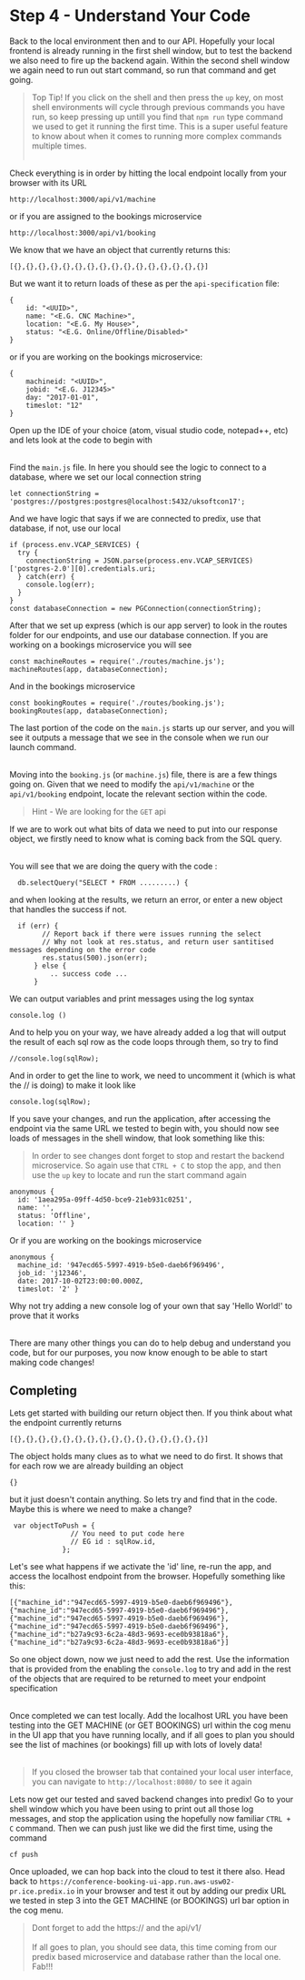 # Step 4 - Understand Your Code

Back to the local environment then and to our API. Hopefully your local frontend is already running in the first shell window, but to test the backend we also need to fire up the backend again. Within the second shell window we again need to run out start command, so run that command and get going.

> Top Tip! If you click on the shell and then press the `up` key, on most shell environments will cycle through previous commands you have run, so keep pressing up untill you find that `npm run` type command we used to get it running the first time. This is a super useful feature to know about when it comes to running more complex commands multiple times.<br/><br/>

Check everything is in order by hitting the local endpoint locally from your browser with its URL

```
http://localhost:3000/api/v1/machine
```
or if you are assigned to the bookings microservice
```
http://localhost:3000/api/v1/booking
```

We know that we have an object that currently returns this:
```
[{},{},{},{},{},{},{},{},{},{},{},{},{},{},{},{}]
```

But we want it to return loads of these as per the `api-specification` file:

```
{
    id: "<UUID>",
    name: "<E.G. CNC Machine>",
    location: "<E.G. My House>",
    status: "<E.G. Online/Offline/Disabled>"
}
```
or if you are working on the bookings microservice:
```
{
    machineid: "<UUID>",
    jobid: "<E.G. J12345>"
    day: "2017-01-01",
    timeslot: "12"
}
```

Open up the IDE of your choice (atom, visual studio code, notepad++, etc) and lets look at the code to begin with<br/><br/>

Find the `main.js` file. In here you should see the logic to connect to a database, where we set our local connection string
```
let connectionString = 'postgres://postgres:postgres@localhost:5432/uksoftcon17';
```
And we have logic that says if we are connected to predix, use that database, if not, use our local
```
if (process.env.VCAP_SERVICES) {
  try {
    connectionString = JSON.parse(process.env.VCAP_SERVICES)['postgres-2.0'][0].credentials.uri;
  } catch(err) {
    console.log(err);
  }
}
const databaseConnection = new PGConnection(connectionString);
```
After that we set up express (which is our app server) to look in the routes folder for our endpoints, and use our database connection. If you are working on a bookings microservice you will see

```
const machineRoutes = require('./routes/machine.js');
machineRoutes(app, databaseConnection);
```

And in the bookings microservice
```
const bookingRoutes = require('./routes/booking.js');
bookingRoutes(app, databaseConnection);
```

The last portion of the code on the `main.js` starts up our server, and you will see it outputs a message that we see in the console when we run our launch command.<br/><br/>

Moving into the `booking.js`  (or `machine.js`) file, there is are a few things going on. Given that we need to modify the `api/v1/machine` or the `api/v1/booking` endpoint, locate the relevant section within the code.

> Hint - We are looking for the `GET` api

If we are to work out what bits of data we need to put into our response object, we firstly need to know what is coming back from the SQL query.<br/><br/>

You will see that we are doing the query with the code :
```
  db.selectQuery("SELECT * FROM .........) {
```
and when looking at the results, we return an error, or enter a new object that handles the success if not.
```
  if (err) {
        // Report back if there were issues running the select
        // Why not look at res.status, and return user santitised messages depending on the error code
        res.status(500).json(err);
      } else {
          .. success code ...
      }

```
We can output variables and print messages using the log syntax 
```
console.log ()
```
And to help you on your way, we have already added a log that will output the result of each sql row as the code loops through them, so try to find
```
//console.log(sqlRow);
```
And in order to get the line to work, we need to uncomment it (which is what the // is doing) to make it look like
```
console.log(sqlRow);
```
If you save your changes, and run the application, after accessing the endpoint via the same URL we tested to begin with, you should now see loads of messages in the shell window, that look something like this:

> In order to see changes dont forget to stop and restart the backend microservice. So again use that `CTRL + C` to stop the app, and then use the `up` key to locate and run the start command again

```
anonymous {
  id: '1aea295a-09ff-4d50-bce9-21eb931c0251',
  name: '',
  status: 'Offline',
  location: '' }
```
Or if you are working on the bookings microservice

```
anonymous {
  machine_id: '947ecd65-5997-4919-b5e0-daeb6f969496',
  job_id: 'j12346',
  date: 2017-10-02T23:00:00.000Z,
  timeslot: '2' }
```

Why not try adding a new console log of your own that say 'Hello World!' to prove that it works<br/><br/>

There are many other things you can do to help debug and understand you code, but for our purposes, you now know enough to be able to start making code changes!

## Completing

Lets get started with building our return object then. If you think about what the endpoint currently returns
```
[{},{},{},{},{},{},{},{},{},{},{},{},{},{},{},{}]
```
The object holds many clues as to what we need to do first. It shows that for each row we are already building an object
```
{}
```
but it just doesn't contain anything. So lets try and find that in the code. Maybe this is where we need to make a change?
```
 var objectToPush = {
               // You need to put code here
               // EG id : sqlRow.id,
             };
```
Let's see what happens if we activate the 'id' line, re-run the app, and access the localhost endpoint from the browser. Hopefully something like this:
```
[{"machine_id":"947ecd65-5997-4919-b5e0-daeb6f969496"},{"machine_id":"947ecd65-5997-4919-b5e0-daeb6f969496"},{"machine_id":"947ecd65-5997-4919-b5e0-daeb6f969496"},{"machine_id":"947ecd65-5997-4919-b5e0-daeb6f969496"},{"machine_id":"b27a9c93-6c2a-48d3-9693-ece0b93818a6"},{"machine_id":"b27a9c93-6c2a-48d3-9693-ece0b93818a6"}]
```
So one object down, now we just need to add the rest. Use the information that is provided from the enabling the `console.log` to try and add in the rest of the objects that are required to be returned to meet your endpoint specification<br/><br/>

Once completed we can test locally. Add the localhost URL you have been testing into the GET MACHINE (or GET BOOKINGS) url within the cog menu in the UI app that you have running locally, and if all goes to plan you should see the list of machines (or bookings) fill up with lots of lovely data!<br/><br/>

> If you closed the browser tab that contained your local user interface, you can navigate to `http://localhost:8080/` to see it again

Lets now get our tested and saved backend changes into predix! Go to your shell window which you have been using to print out all those log messages, and stop the application using the hopefully now familiar `CTRL + C` command. Then we can push just like we did the first time, using the command
```
cf push
```
Once uploaded, we can hop back into the cloud to test it there also. Head back to `https://conference-booking-ui-app.run.aws-usw02-pr.ice.predix.io` in your browser and test it out by adding our predix URL we tested in step 3 into the GET MACHINE (or BOOKINGS) url bar option in the cog menu.
> Dont forget to add the https:// and the api/v1/<SOMETHING>
<br/><br/>
 If all goes to plan, you should see data, this time coming from our predix based microservice and database rather than the local one. Fab!!! 
